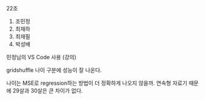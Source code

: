 22조
1. 조민정
2. 최재하
3. 최재필
4. 박성배

민정님의 VS Code 사용 (강의)

gridshuffle 나이 구분에 성능이 잘 나온다.

나이는 MSE로 regression하는 방법이 더 정확하게 나오지 않을까. 연속형 자료기 때문에 29살과 30살은 큰 차이가 없다.
